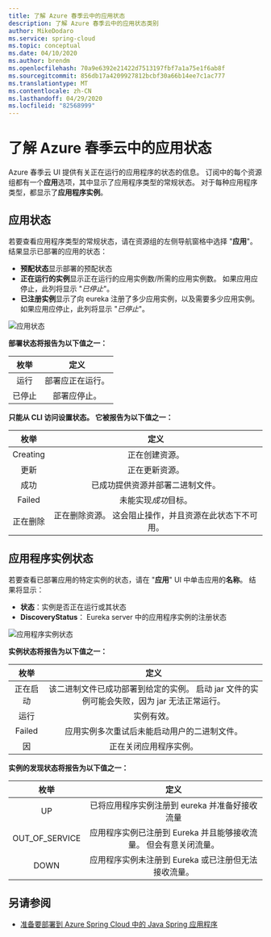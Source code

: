 ```yaml
---
title: 了解 Azure 春季云中的应用状态
description: 了解 Azure 春季云中的应用状态类别
author: MikeDodaro
ms.service: spring-cloud
ms.topic: conceptual
ms.date: 04/10/2020
ms.author: brendm
ms.openlocfilehash: 70a9e6392e21422d7513197fbf7a1a75e1f6ab8f
ms.sourcegitcommit: 856db17a4209927812bcbf30a66b14ee7c1ac777
ms.translationtype: MT
ms.contentlocale: zh-CN
ms.lasthandoff: 04/29/2020
ms.locfileid: "82568999"
---
```

# <a name="understanding-app-status-in-azure-spring-cloud"></a>了解 Azure 春季云中的应用状态

Azure 春季云 UI 提供有关正在运行的应用程序的状态的信息。  订阅中的每个资源组都有一个**应用**选项，其中显示了应用程序类型的常规状态。  对于每种应用程序类型，都显示了**应用程序实例**。

## <a name="apps-status"></a>应用状态
若要查看应用程序类型的常规状态，请在资源组的左侧导航窗格中选择 "**应用**"。 结果显示已部署的应用的状态：

* **预配状态**显示部署的预配状态
* **正在运行的实例**显示正在运行的应用实例数/所需的应用实例数。 如果应用应停止，此列将显示 "*已停止*"。
* **已注册实例**显示了向 eureka 注册了多少应用实例，以及需要多少应用实例。 如果应用应停止，此列将显示 "*已停止*"。


 ![应用状态](media/spring-cloud-concept-app-status/apps-ui-status.png)

**部署状态将报告为以下值之一：**

| 枚举 | 定义 |
|:--:|:----------------:|
| 运行 | 部署应正在运行。 |
| 已停止 | 部署应停止。 |

**只能从 CLI 访问设置状态。 它被报告为以下值之一：**

| 枚举 | 定义 |
|:--:|:----------------:|
| Creating | 正在创建资源。 |
| 更新 | 正在更新资源。 |
| 成功 | 已成功提供资源并部署二进制文件。 |
| Failed | 未能实现*成功*目标。 |
| 正在删除 | 正在删除资源。 这会阻止操作，并且资源在此状态下不可用。 |

## <a name="app-instances-status"></a>应用程序实例状态

若要查看已部署应用的特定实例的状态，请在 "**应用**" UI 中单击应用的**名称**。 结果将显示：
* **状态**：实例是否正在运行或其状态
* **DiscoveryStatus**： Eureka server 中的应用程序实例的注册状态

 ![应用程序实例状态](media/spring-cloud-concept-app-status/apps-ui-instance-status.png)

**实例状态将报告为以下值之一：**

| 枚举 | 定义 |
|:--:|:----------------:|
| 正在启动 | 该二进制文件已成功部署到给定的实例。 启动 jar 文件的实例可能会失败，因为 jar 无法正常运行。 |
| 运行 | 实例有效。 |
| Failed | 应用实例多次重试后未能启动用户的二进制文件。 |
| 因 | 正在关闭应用程序实例。 |

**实例的发现状态将报告为以下值之一：**

| 枚举 | 定义 |
|:--:|:----------------:|
| UP | 已将应用程序实例注册到 eureka 并准备好接收流量 |
| OUT_OF_SERVICE | 应用程序实例已注册到 Eureka 并且能够接收流量。 但会有意关闭流量。 |
| DOWN | 应用程序实例未注册到 Eureka 或已注册但无法接收流量。 |


## <a name="see-also"></a>另请参阅
* [准备要部署到 Azure Spring Cloud 中的 Java Spring 应用程序](spring-cloud-tutorial-prepare-app-deployment.md)
